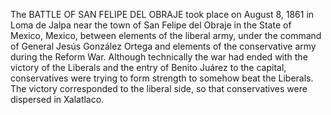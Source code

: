 The BATTLE OF SAN FELIPE DEL OBRAJE took place on August 8, 1861 in Loma de Jalpa near the town of San Felipe del Obraje in the State of Mexico, Mexico, between elements of the liberal army, under the command of General Jesús González Ortega and elements of the conservative army during the Reform War. Although technically the war had ended with the victory of the Liberals and the entry of Benito Juárez to the capital, conservatives were trying to form strength to somehow beat the Liberals. The victory corresponded to the liberal side, so that conservatives were dispersed in Xalatlaco.
